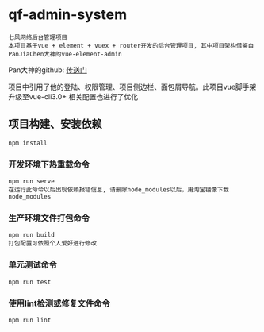 # qf-admin-system
```
七风网络后台管理项目
本项目基于vue + element + vuex + router开发的后台管理项目, 其中项目架构借鉴自PanJiaChen大神的vue-element-admin
```
<p>Pan大神的github: <a href="https://github.com/PanJiaChen/vue-element-admin">传送门</a></p>
项目中引用了他的登陆、权限管理、项目侧边栏、面包屑导航。此项目vue脚手架升级至vue-cli3.0+ 相关配置也进行了优化

## 项目构建、安装依赖
```
npm install
```

### 开发环境下热重载命令
```
npm run serve
在运行此命令以后出现依赖报错信息, 请删除node_modules以后，用淘宝镜像下载node_modules
```

### 生产环境文件打包命令
```
npm run build
打包配置可依照个人爱好进行修改
```

### 单元测试命令
```
npm run test
```

### 使用lint检测或修复文件命令
```
npm run lint
```
